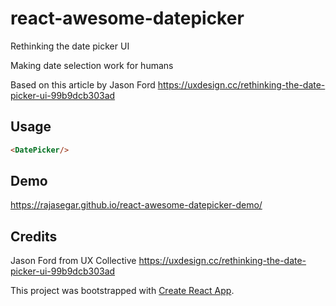 # react-awesome-datepicker
Rethinking the date picker UI

Making date selection work for humans

Based on this article by Jason Ford
https://uxdesign.cc/rethinking-the-date-picker-ui-99b9dcb303ad


## Usage
```html
<DatePicker/>
```

## Demo
https://rajasegar.github.io/react-awesome-datepicker-demo/

## Credits
Jason Ford from UX Collective
https://uxdesign.cc/rethinking-the-date-picker-ui-99b9dcb303ad


This project was bootstrapped with [Create React App](https://github.com/facebook/create-react-app).
